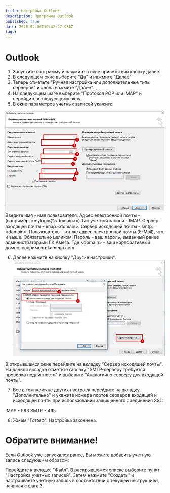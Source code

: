 ```yaml
---
title: Настройка Outlook
description: Программа Outlook
published: true
date: 2020-02-06T10:42:47.936Z
tags: 
---
```


# Outlook
1. Запустите программу и нажмите в окне приветствия кнопку далее.
2. В следующем окне выберите "Да" и нажмите "Далее"
3. Теперь отметьте "Ручная настройка или дополнительные типы серверов" и снова нажмите "Далее".
4. На следующем шаге выберите "Протокол POP или IMAP" и перейдите к следующему окну.
5. В окне параметров учетных записей укажите:

![tempsnip.png](/outlook/tempsnip.png)
Введите имя - имя пользователя.
Адрес электронной почты -  (например, «mylogin@\<domain>»)
Тип учетной записи - IMAP.
Сервер входящей почты - imap.\<domain>.
Сервер исходящей почты - smtp.\<domain>.
Пользователь - тот же адрес электронной почты (E-Mail), что и выше. Обязательно целиком.
Пароль - ваш пароль, выданный ранее администраторами ГК Амега.
Где \<domain> - ваш корпоративный домен, например gkamega.com

6. Далее нажмите на кнопку "Другие настройки".
![снимок.jpg](/outlook/снимок.jpg)

В открывшемся окне перейдите на вкладку "Сервер исходящей почты".
На данной вкладке отметьте галочку "SMTP-серверу требуется проверка подлинности" и выберите "Аналогично серверу для входящей почты".

7. Все в том же окне других настроек перейдите на вкладку "Дополнительно" и укажите номера портов серверов входящей и исходящей почты при использовании защищенного соединения SSL:

IMAP - 993
SMTP - 465

8. Жмём "Готово". Настройка закончена.

# Обратите внимание!
Если Outlook уже запускался ранее, Вы можете добавить учетную запись следующим образом:

Перейдите к вкладке "Файл".
В раскрывшемся списке выберите пункт "Настройка учетных записей".
Затем нажмите "Создать" и настраиваете учетную запись в соответствии с текущей инструкцией, начиная с шага 3.